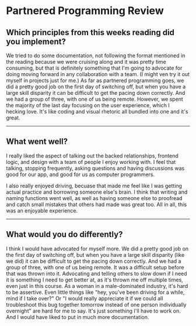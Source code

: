 # Partnered Programming Review



## Which principles from this weeks reading did you implement?

We tried to do some documentation, not following the format mentioned in the reading because we were cruising along and it was pretty time consuming, but that is definitely something that I'm going to advocate for doing moving forward in any collaboration with a team. (I might ven try it out myself in projects just for me.) As far as partnered programming goes, we did a pretty good job on the first day of switching off, but when you have a large skill disparity it can be difficult to get the pacing down correctly. And we had a group of three, with one of us being remote. However, we spent the majority of the last day focusing on the user experience, which I hecking love. It's like coding and visual rhetoric all bundled into one and it's great. 

---

## What went well?

I really liked the aspect of talking out the backed relationships, frontend logic, and design with a team of people I enjoy working with. I feel that talking, stopping frequently, asking questions and having discussions was good for our app, and good for us as computer programmers. 

I also really enjoyed driving, becuase that made me feel like I was getting actual practice and borrowing someone else's brain. I think that writing and naming functions went well, as well as having someone else to proofread and catch small mistakes that others had made was great too. All in all, this was an enjoyable experience.

---

## What would you do differently?

I think I would have advocated for myself more. We did a pretty good job on the first day of switching off, but when you have a large skill disparity (like we did) it can be difficult to get the pacing down correctly. And we had a group of three, with one of us being remote. It was a difficult setup before that was thrown into it. Advocating and telling others to slow down if I need it is something I need to get better at, as it's thrown me off multiple times, even just in this course. As a woman in a male-dominated industry, it's hard to be assertive. Even little things like "hey, you've been driving for a while, mind if I take over?" Or "I would really appreciate it if we could all troubleshoot this bug together tomorrow instead of one person individually overnight" are hard for me to say. It's just something I'll have to work on. And I would have liked to put in much more documentation. 
